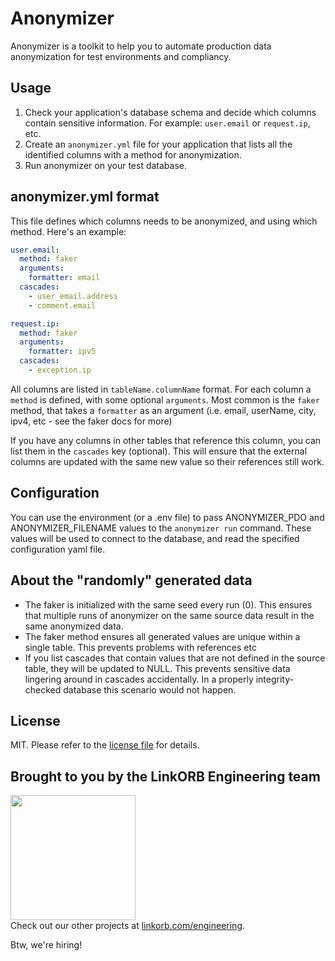 Anonymizer
==========
Anonymizer is a toolkit to help you to automate production data anonymization for test environments and compliancy.

## Usage

1. Check your application's database schema and decide which columns contain sensitive information. For example: `user.email` or `request.ip`, etc.
2. Create an `anonymizer.yml` file for your application that lists all the identified columns with a method for anonymization.
3. Run anonymizer on your test database.


## anonymizer.yml format

This file defines which columns needs to be anonymized, and using which method. Here's an example:

```yml
user.email:
  method: faker
  arguments:
    formatter: email
  cascades:
    - user_email.address
    - comment.email

request.ip:
  method: faker
  arguments:
    formatter: ipv5
  cascades:
    - exception.ip
```

All columns are listed in `tableName.columnName` format. For each column a `method` is defined, with some optional `arguments`. Most common is the `faker` method, that takes a `formatter` as an argument (i.e. email, userName, city, ipv4, etc - see the faker docs for more)

If you have any columns in other tables that reference this column, you can list them in the `cascades` key (optional). This will ensure that the external columns are updated with the same new value so their references still work.

## Configuration

You can use the environment (or a .env file) to pass ANONYMIZER_PDO and ANONYMIZER_FILENAME values to the `anonymizer run` command. These values will be used to connect to the database, and read the specified configuration yaml file.

## About the "randomly" generated data

* The faker is initialized with the same seed every run (0). This ensures that multiple runs of anonymizer on the same source data result in the same anonymized data.
* The faker method ensures all generated values are unique within a single table. This prevents problems with references etc
* If you list cascades that contain values that are not defined in the source table, they will be updated to NULL. This prevents sensitive data lingering around in cascades accidentally. In a properly integrity-checked database this scenario would not happen.

## License

MIT. Please refer to the [license file](LICENSE) for details.

## Brought to you by the LinkORB Engineering team

<img src="http://www.linkorb.com/d/meta/tier1/images/linkorbengineering-logo.png" width="200px" /><br />
Check out our other projects at [linkorb.com/engineering](http://www.linkorb.com/engineering).

Btw, we're hiring!
